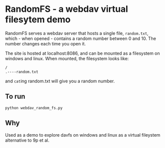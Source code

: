 # RandomFS - a webdav virtual filesytem demo

RandomFS serves a webdav server that hosts a single
file, `random.txt`, which - when opened - contains
a random number between 0 and 10. The number changes
each time you open it.

The site is hosted at localhost:8086, and can be
mounted as a filesystem on windows and linux. When
mounted, the filesystem looks like:

```
/
.----random.txt
```

and `cat`ing random.txt will give you a random number.

## To run

`python webdav_random_fs.py`

## Why

Used as a demo to explore davfs on windows and linux
as a virtual fileystem alternative to 9p et al.

